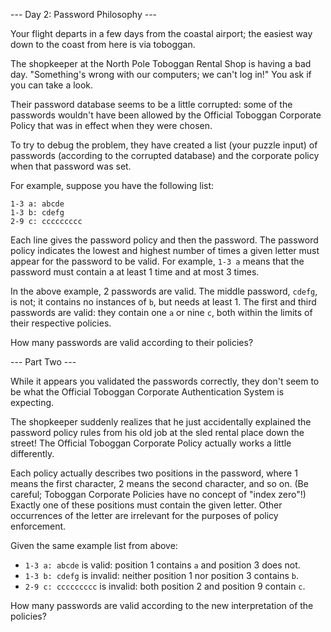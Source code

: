 --- Day 2: Password Philosophy ---

Your flight departs in a few days from the coastal airport; the easiest way
down to the coast from here is via toboggan.

The shopkeeper at the North Pole Toboggan Rental Shop is having a bad day.
"Something's wrong with our computers; we can't log in!" You ask if you can
take a look.

Their password database seems to be a little corrupted: some of the passwords
wouldn't have been allowed by the Official Toboggan Corporate Policy that was
in effect when they were chosen.

To try to debug the problem, they have created a list (your puzzle input) of
passwords (according to the corrupted database) and the corporate policy when
that password was set.

For example, suppose you have the following list:

    1-3 a: abcde
    1-3 b: cdefg
    2-9 c: ccccccccc

Each line gives the password policy and then the password. The password policy
indicates the lowest and highest number of times a given letter must appear for
the password to be valid. For example, `1-3 a` means that the password must
contain a at least 1 time and at most 3 times.

In the above example, 2 passwords are valid. The middle password, `cdefg`, is
not; it contains no instances of `b`, but needs at least 1. The first and third
passwords are valid: they contain one `a` or nine `c`, both within the limits of
their respective policies.

How many passwords are valid according to their policies?

--- Part Two ---

While it appears you validated the passwords correctly, they don't seem to be
what the Official Toboggan Corporate Authentication System is expecting.

The shopkeeper suddenly realizes that he just accidentally explained the
password policy rules from his old job at the sled rental place down the
street! The Official Toboggan Corporate Policy actually works a little
differently.

Each policy actually describes two positions in the password, where 1 means the
first character, 2 means the second character, and so on. (Be careful; Toboggan
Corporate Policies have no concept of "index zero"!) Exactly one of these
positions must contain the given letter. Other occurrences of the letter are
irrelevant for the purposes of policy enforcement.

Given the same example list from above:

 - `1-3 a: abcde` is valid: position 1 contains `a` and position 3 does not.
 - `1-3 b: cdefg` is invalid: neither position 1 nor position 3 contains `b`.
 - `2-9 c: ccccccccc` is invalid: both position 2 and position 9 contain `c`.

How many passwords are valid according to the new interpretation of the
policies?


